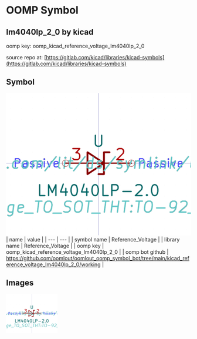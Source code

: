 # OOMP Symbol  
## lm4040lp_2_0  by kicad  
  
oomp key: oomp_kicad_reference_voltage_lm4040lp_2_0  
  
source repo at: [https://gitlab.com/kicad/libraries/kicad-symbols](https://gitlab.com/kicad/libraries/kicad-symbols)  
## Symbol  
  
[![working.png](working_600.png)](working.png)  
| name | value | 
| --- | --- | 
| symbol name | Reference_Voltage | 
| library name | Reference_Voltage | 
| oomp key | oomp_kicad_reference_voltage_lm4040lp_2_0 | 
| oomp bot github | https://github.com/oomlout/oomlout_oomp_symbol_bot/tree/main/kicad_reference_voltage_lm4040lp_2_0/working | 
## Images  
  
[![working.png](working_140.png)](working.png)  
